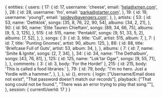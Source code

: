 { 
  entities: { 
    users: { 
      17: { 
        id: 17, 
        username: 'cheese', 
        email: 'hela@xmen.com', 
      }, 
      28: { 
        id: 28, 
        username: 'fro', 
        email: 'parka@starter.com', 
      }, 
      19: { 
        id: 19, 
        username: 'young1', 
        email: 'spidey@avengers.com', 
      }, 
    }, 
    artists: { 
      53: { 
        id: 53, 
        name: 'Dethklok', 
        songs: [35, 8, 76, 22, 90, 54], 
        albums: [34, 2, 21], 
      }, 
      90: { 
        id: 90, 
        name: 'Elite Tauren Chieftain', 
        songs: [89, 34, 66, 75], 
        albums: [9, 5, 3, 125], 
      }, 
      515: { 
        id: 515, 
        name: 'Pentakill', 
        songs: [9, 51, 33, 5, 2], 
        albums: [7, 52], 
      }, 
    }, 
    songs: { 
      3: { 
        id: 3, 
        title: 'Cull', 
        artist: 515, 
        album: 7, 
      }, 
      7: { 
        id: 7, 
        title: 'Punting Gnomes', 
        artist: 90, 
        album: 125, 
      }, 
      88: { 
        id: 88, 
        title: 'Briefcase Full of Guts', 
        artist: 53, 
        album: 34, 
      }, 
    }, 
    albums: { 
      7: { 
        id: 7, 
        name: 'Smite & Ignite', 
        songs: [2, 7, 34], 
      }, 
      34: { 
        id: 34, 
        name: 'The Dethalbum', 
        songs: [43, 76, 81], 
      }, 
      125: { 
        id: 125, 
        name: "Lok'tar Ogar", 
        songs: [9, 55, 71], 
      }, 
    }, 
    comments: { 
      3: { 
        id: 3, 
        body: 'For the Horde!'
      }, 
      215: { 
        id: 215, 
        body: 'This is called a food libraries.'
      }, 
      79: { 
        id: 79, 
        body: "I'm no hero. Just a Yordle with a hammer.", 
      }, 
    }, 
  }, 
  ui: {}, 
  errors: { 
    login: 
      ["Username/Email does not exist", "That password doesn't match our records"], 
    playback: 
      ["That song could not be found.", "There was an error trying to play that song.""], 
  }, 
  session: { currentUserId: 17 } 
} 
